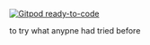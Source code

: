 [![Gitpod ready-to-code](https://img.shields.io/badge/Gitpod-ready--to--code-blue?logo=gitpod)](https://gitpod.io/#https://github.com/TomJoe/LearnJavaWithGitPod)

to try what anypne had tried before
